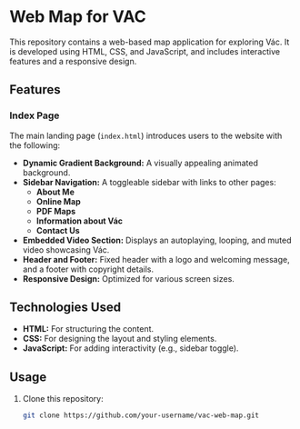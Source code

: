 # Web Map for VAC

This repository contains a web-based map application for exploring Vác. It is developed using HTML, CSS, and JavaScript, and includes interactive features and a responsive design.

## Features

### Index Page
The main landing page (`index.html`) introduces users to the website with the following:
- **Dynamic Gradient Background:** A visually appealing animated background.
- **Sidebar Navigation:** A toggleable sidebar with links to other pages:
  - **About Me**
  - **Online Map**
  - **PDF Maps**
  - **Information about Vác**
  - **Contact Us**
- **Embedded Video Section:** Displays an autoplaying, looping, and muted video showcasing Vác.
- **Header and Footer:** Fixed header with a logo and welcoming message, and a footer with copyright details.
- **Responsive Design:** Optimized for various screen sizes.

## Technologies Used
- **HTML:** For structuring the content.
- **CSS:** For designing the layout and styling elements.
- **JavaScript:** For adding interactivity (e.g., sidebar toggle).

## Usage
1. Clone this repository:
   ```bash
   git clone https://github.com/your-username/vac-web-map.git
